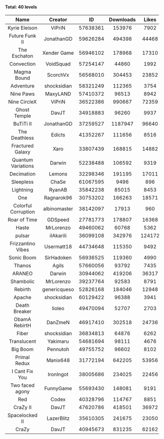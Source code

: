 #### Total: 40 levels

| Name | Creator | ID | Downloads | Likes |
|:---:|:---:|:---:|:---:|:---:|
| Kyrie Eleison | ViPriN | 57638361 | 153976 | 7902
| Future Funk II | JonathanGD | 59626284 | 494398 | 44468
| The Eschaton | Xender Game | 56946102 | 178968 | 17310
| Convection | VoidSquad | 57254147 | 44860 | 1992
| Magma Bound | ScorchVx | 56568010 | 304453 | 23852
| Adventure | shocksidian | 58321249 | 112365 | 3754
| Nine Paws | MaxyLAND | 57410372 | 96513 | 8942
| Nine CircleX | ViPriN | 36522386 | 990667 | 72359
| Ghost Temple | DavJT | 34918883 | 96260 | 9937
| BuTiTi II | JonathanGD | 37259527 | 1187947 | 96640
| The Deathless | Edicts | 41352267 | 111656 | 8516
| Fractured Galaxy  | Xaro | 33807439 | 168815 | 14882
| Quantum Variations | Darwin | 52238488 | 106592 | 9319
| Decimation | Lemons | 32298346 | 191195 | 17011
| Sleepless | ChaSe | 61067595 | 9496 | 896
| Lightning | RyanAB | 35842238 | 85015 | 8453
| One | Ragnarok96 | 30753202 | 166263 | 18571
| Colorful Corruption | albinomaster | 38142097 | 17913 | 960
| Roar of Time | GDSpeed | 27781773 | 178807 | 16368
| Haste | MrLorenzo | 49460062 | 60768 | 5362
| pulsar | iIAkariIi | 36099108 | 342976 | 124172
| Frizzantino Vibes | Usermatt18 | 44734648 | 115350 | 9492
| Sonic Boom | SirHadoken | 56936525 | 119360 | 4990
| Thanos | Agils | 57660056 | 93792 | 7435
| ARANEO | Darwin | 30944062 | 419206 | 36317
| Shambolic | MrLorenzo | 39237764 | 92583 | 8791
| Rebirth | genericqueso | 52826168 | 184046 | 12948
| Apache | shocksidian | 60129422 | 96388 | 3941
| Death Breaker | lioleo | 49470094 | 52707 | 2703
| ObamA RebirtH | DanZmeN | 46917410 | 302518 | 24736
| Fiber | shocksidian | 36834813 | 64876 | 6262
| Translucent | Yakimaru | 54681694 | 98111 | 4676
| Big Boom | Pennutoh | 49755752 | 96602 | 8102
| Primal Redux | Manix648 | 31772194 | 642205 | 53956
| I Cant Fix You | IronIngot | 38005686 | 234025 | 22456
| Two faced agony | FunnyGame | 55693430 | 148081 | 9191
| Red | Codex | 40328796 | 114767 | 8851
| CraZy II | DavJT | 47620786 | 418501 | 36972
| Spacelocked II | LazerBlitz | 35610305 | 241675 | 23050
| CraZy | DavJT | 40945673 | 831235 | 62162
